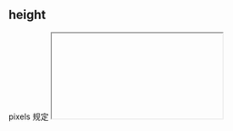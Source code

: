 ## height	
pixels	规定 <iframe> 的高度。
## width 
pixels 规定<iframe> 的宽度
## name	
name	规定 <iframe> 的名称。
## sandbox [New]
如果指定了空字符串（sandbox=""），该属性对呈现在iframe框架中的内容启用一些额外的限制条件。
sandbox 属性的值既可以是一个空字符串（将会启用所有的限制），也可以是用空格分隔的一系列指定的字符串。
HTML 5通过sandbox属性提升iFrame的安全性。sandbox属性可以防止不信任的Web页面执行某些操作。
HTML 5规范的编辑Ian Hickson谈到了sandbox的好处，它可以防止如下操作：
访问父页面的DOM（从技术角度来说，这是因为相对于父页面iframe已经成为不同的源了）
执行脚本
通过脚本嵌入自己的表单或是操纵表单
对cookie、本地存储或本地SQL数据库的读写
# ""
启用所有限制条件
# allow-forms
允许表单提交
# allow-same-origin
允许将内容作为普通来源对待。如果未使用该关键字，嵌入的内容将被视为一个独立的源
# allow-scripts
允许脚本执行。
# allow-top-navigation	
嵌入的页面的上下文可以导航（加载）内容到顶级的浏览上下文环境（browsing context）。如果未使用该关键字，这个操作将不可用
## seamless [New]	
seamless	规定 <iframe> 看起来像是父文档中的一部分。(没有边框和滚动条)
## src	
URL	规定在 <iframe> 中显示的文档的 URL。
## srcdoc [New]	
HTML_code	规定页面中的 HTML 内容显示在 <iframe> 中。
srcdoc 属性规定要显示在内联框架中的页面的 HTML 内容。
提示：该属性应该与 sandbox 和 seamless 属性一起使用。
如果浏览器支持 srcdoc 属性，且指定了 srcdoc 属性，它将覆盖在 src 属性中规定的内容。
如果浏览器不支持 srcdoc 属性，且指定了 srcdoc 属性，它将显示在 src 属性中规定的文件